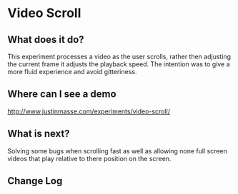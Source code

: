 Video Scroll
==============

What does it do?
--------------

This experiment processes a video as the user scrolls, rather then adjusting the current frame it adjusts the playback speed. The intention was to give a more fluid experience and avoid gitteriness.

Where can I see a demo
--------------

http://www.justinmasse.com/experiments/video-scroll/

What is next?
--------------

Solving some bugs when scrolling fast as well as allowing none full screen videos that play relative to there position on the screen.

Change Log
--------------
